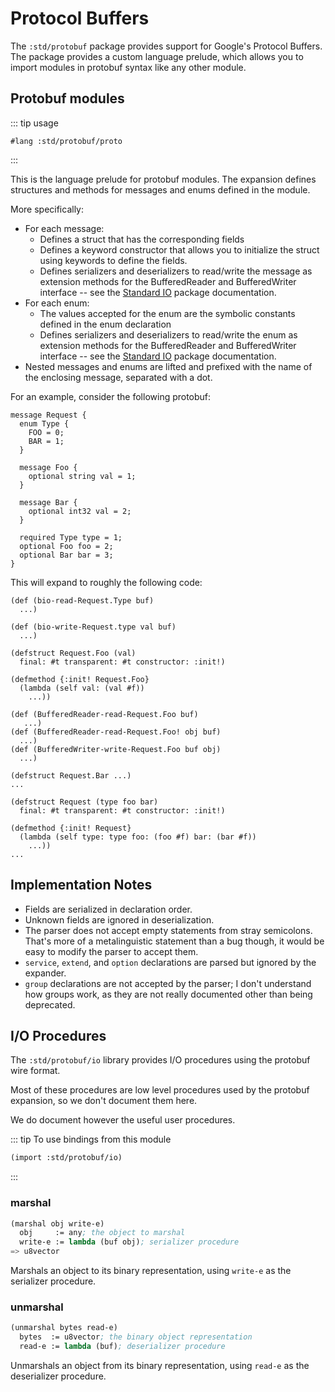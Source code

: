 # Protocol Buffers

The `:std/protobuf` package provides support for Google's Protocol Buffers.
The package provides a custom language prelude, which allows you to import
modules in protobuf syntax like any other module.

## Protobuf modules

::: tip usage
```
#lang :std/protobuf/proto
```
:::

This is the language prelude for protobuf modules.
The expansion defines structures and methods for messages and enums defined
in the module.

More specifically:
- For each message:
  - Defines a struct that has the corresponding fields
  - Defines a keyword constructor that allows you to initialize the struct using
    keywords to define the fields.
  - Defines serializers and deserializers to read/write the message as extension
    methods for the BufferedReader and BufferedWriter interface -- see the
    [Standard IO](stdio.md) package documentation.
- For each enum:
  - The values accepted for the enum are the symbolic constants defined in the
    enum declaration
  - Defines serializers and deserializers to read/write the enum as extension
    methods for the BufferedReader and BufferedWriter interface -- see the
    [Standard IO](stdio.md) package documentation.
- Nested messages and enums are lifted and prefixed with the name of the
  enclosing message, separated with a dot.

For an example, consider the following protobuf:
```
message Request {
  enum Type {
    FOO = 0;
    BAR = 1;
  }

  message Foo {
    optional string val = 1;
  }

  message Bar {
    optional int32 val = 2;
  }

  required Type type = 1;
  optional Foo foo = 2;
  optional Bar bar = 3;
}
```

This will expand to roughly the following code:
```
(def (bio-read-Request.Type buf)
  ...)

(def (bio-write-Request.type val buf)
  ...)

(defstruct Request.Foo (val)
  final: #t transparent: #t constructor: :init!)

(defmethod {:init! Request.Foo}
  (lambda (self val: (val #f))
    ...))

(def (BufferedReader-read-Request.Foo buf)
   ...)
(def (BufferedReader-read-Request.Foo! obj buf)
  ...)
(def (BufferedWriter-write-Request.Foo buf obj)
  ...)

(defstruct Request.Bar ...)
...

(defstruct Request (type foo bar)
  final: #t transparent: #t constructor: :init!)

(defmethod {:init! Request}
  (lambda (self type: type foo: (foo #f) bar: (bar #f))
    ...))
...
```

## Implementation Notes

- Fields are serialized in declaration order.
- Unknown fields are ignored in deserialization.
- The parser does not accept empty statements from stray semicolons.
  That's more of a metalinguistic statement than a bug though, it would be easy to modify the
  parser to accept them.
- `service`, `extend`, and `option` declarations are parsed but ignored by the expander.
- `group` declarations are not accepted by the parser; I don't understand how groups work,
  as they are not really documented other than being deprecated.

## I/O Procedures

The `:std/protobuf/io` library provides I/O procedures using the protobuf wire format.

Most of these procedures are low level procedures used by the protobuf
expansion, so we don't document them here.

We do document however the useful user procedures.

::: tip To use bindings from this module
```scheme
(import :std/protobuf/io)
```
:::

### marshal
```scheme
(marshal obj write-e)
  obj     := any; the object to marshal
  write-e := lambda (buf obj); serializer procedure
=> u8vector
```

Marshals an object to its binary representation, using `write-e` as
the serializer procedure.

### unmarshal
```scheme
(unmarshal bytes read-e)
  bytes  := u8vector; the binary object representation
  read-e := lambda (buf); deserializer procedure
```

Unmarshals an object from its binary representation, using `read-e` as
the deserializer procedure.
